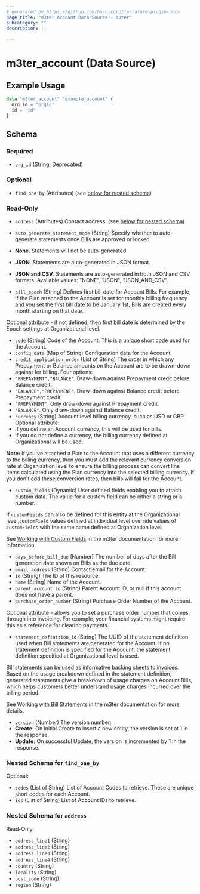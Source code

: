 ```yaml
---
# generated by https://github.com/hashicorp/terraform-plugin-docs
page_title: "m3ter_account Data Source - m3ter"
subcategory: ""
description: |-
  
---
```


# m3ter_account (Data Source)



## Example Usage

```terraform
data "m3ter_account" "example_account" {
  org_id = "orgId"
  id = "id"
}
```

<!-- schema generated by tfplugindocs -->
## Schema

### Required

- `org_id` (String, Deprecated)

### Optional

- `find_one_by` (Attributes) (see [below for nested schema](#nestedatt--find_one_by))

### Read-Only

- `address` (Attributes) Contact address. (see [below for nested schema](#nestedatt--address))
- `auto_generate_statement_mode` (String) Specify whether to auto-generate statements once Bills are approved or locked.

- **None**. Statements will not be auto-generated.
- **JSON**. Statements are auto-generated in JSON format.
- **JSON and CSV**. Statements are auto-generated in both JSON and CSV formats.
Available values: "NONE", "JSON", "JSON_AND_CSV".
- `bill_epoch` (String) Defines first bill date for Account Bills. For example, if the Plan attached to the Account is set for monthly billing frequency and you set the first bill date to be January 1st, Bills are created every month starting on that date.

Optional attribute - if not defined, then first bill date is determined by the Epoch settings at Organizational level.
- `code` (String) Code of the Account.
This is a unique short code used for the Account.
- `config_data` (Map of String) Configuration data for the Account
- `credit_application_order` (List of String) The order in which any Prepayment or Balance amounts on the Account are to be drawn-down against for billing. Four options:
- `"PREPAYMENT","BALANCE"`. Draw-down against Prepayment credit before Balance credit.
- `"BALANCE","PREPAYMENT"`. Draw-down against Balance credit before Prepayment credit.
- `"PREPAYMENT"`. Only draw-down against Prepayment credit.
- `"BALANCE"`. Only draw-down against Balance credit.
- `currency` (String) Account level billing currency, such as USD or GBP. Optional attribute:
- If you define an Account currency, this will be used for bills.
- If you do not define a currency, the billing currency defined at Organizational will be used.

**Note:** If you've attached a Plan to the Account that uses a different currency to the billing currency, then you must add the relevant currency conversion rate at Organization level to ensure the billing process can convert line items calculated using the Plan currency into the selected billing currency. If you don't add these conversion rates, then bills will fail for the Account.
- `custom_fields` (Dynamic) User defined fields enabling you to attach custom data. The value for a custom field can be either a string or a number.

If `customFields` can also be defined for this entity at the Organizational level,`customField` values defined at individual level override values of `customFields` with the same name defined at Organization level.

See [Working with Custom Fields](https://www.m3ter.com/docs/guides/creating-and-managing-products/working-with-custom-fields) in the m3ter documentation for more information.
- `days_before_bill_due` (Number) The number of days after the Bill generation date shown on Bills as the due date.
- `email_address` (String) Contact email for the Account.
- `id` (String) The ID of this resource.
- `name` (String) Name of the Account.
- `parent_account_id` (String) Parent Account ID, or null if this account does not have a parent.
- `purchase_order_number` (String) Purchase Order Number of the Account.

Optional attribute - allows you to set a purchase order number that comes through into invoicing. For example, your financial systems might require this as a reference for clearing payments.
- `statement_definition_id` (String) The UUID of the statement definition used when Bill statements are generated for the Account. If no statement definition is specified for the Account, the statement definition specified at Organizational level is used.

Bill statements can be used as informative backing sheets to invoices. Based on the usage breakdown defined in the statement definition, generated statements give a breakdown of usage charges on Account Bills, which helps customers better understand usage charges incurred over the billing period.

See [Working with Bill Statements](https://www.m3ter.com/docs/guides/running-viewing-and-managing-bills/working-with-bill-statements) in the m3ter documentation for more details.
- `version` (Number) The version number:
- **Create:** On initial Create to insert a new entity, the version is set at 1 in the response.
- **Update:** On successful Update, the version is incremented by 1 in the response.

<a id="nestedatt--find_one_by"></a>
### Nested Schema for `find_one_by`

Optional:

- `codes` (List of String) List of Account Codes to retrieve. 
These are unique short codes for each Account.
- `ids` (List of String) List of Account IDs to retrieve.


<a id="nestedatt--address"></a>
### Nested Schema for `address`

Read-Only:

- `address_line1` (String)
- `address_line2` (String)
- `address_line3` (String)
- `address_line4` (String)
- `country` (String)
- `locality` (String)
- `post_code` (String)
- `region` (String)
